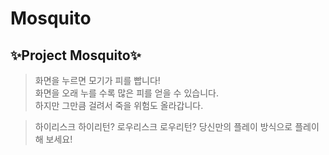 # Mosquito

✨Project Mosquito✨
---------------
> 화면을 누르면 모기가 피를 빱니다!  
> 화면을 오래 누를 수록 많은 피를 얻을 수 있습니다.  
> 하지만 그만큼 걸려서 죽을 위험도 올라갑니다.  

> 하이리스크 하이리턴? 로우리스크 로우리턴?
> 당신만의 플레이 방식으로 플레이 해 보세요!
